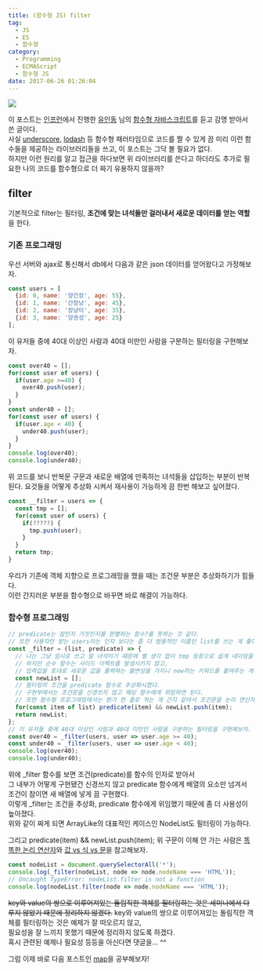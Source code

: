 ```yaml
---
title: (함수형 JS) filter
tag:
  - JS
  - ES
  - 함수형
category:
  - Programming
  - ECMAScript
  - 함수형 JS
date: 2017-06-26 01:26:04
---
```


![](thumb.png)

이 포스트는 [인프런](https://www.inflearn.com/)에서 진행한 [유인동](https://www.facebook.com/profile.php?id=100011413063178) 님의 [함수형 자바스크립트](https://www.inflearn.com/course/%ED%95%A8%EC%88%98%ED%98%95-%ED%94%84%EB%A1%9C%EA%B7%B8%EB%9E%98%EB%B0%8D/)를 듣고 감명 받아서 쓴 글이다.  
사실 [underscore](http://underscorejs.org/), [lodash](https://lodash.com/) 등 함수형 패러타임으로 코드를 짤 수 있게 끔
미리 이런 함수들을 제공하는 라이브러리들을 쓰고, 이 포스트는 그닥 볼 필요가 없다.  
하지만 이런 원리를 알고 접근을 하다보면 위 라이브러리를 쓴다고 하더라도 추가로 필요한 나의 코드를 함수형으로 더 짜기 유용하지 않을까?  

## filter
기본적으로 filter는 필터링, **조건에 맞는 녀석들만 걸러내서 새로운 데이터를 얻는 역할**을 한다.  

### 기존 프로그래밍
우선 서버와 ajax로 통신해서 db에서 다음과 같은 json 데이터를 얻어왔다고 가정해보자.
```javascript
const users = [
  {id: 0, name: '양간장', age: 55},
  {id: 1, name: '간장냥', age: 45},
  {id: 2, name: '장냥이', age: 35},
  {id: 3, name: '양권성', age: 25}  
];
```

이 유저들 중에 40대 이상인 사람과 40대 미만인 사람을 구분하는 필터링을 구현해보자.
```javascript
const over40 = [];
for(const user of users) {
  if(user.age >=40) {
    over40.push(user);
  }
}
const under40 = [];
for(const user of users) {
  if(user.age < 40) {
    under40.push(user);
  }
}
console.log(over40);
console.log(under40);
```

위 코드를 보니 반복문 구문과 새로운 배열에 만족하는 녀석들을 삽입하는 부분이 반복된다.
요것들을 어떻게 추상화 시켜서 재사용이 가능하게 끔 한번 해보고 싶어졌다.
```javascript
const __filter = users => {
  const tmp = [];
  for(const user of users) {
    if(?????) {
      tmp.push(user);
    }
  }
  return tmp;
}
```

우리가 기존에 객체 지향으로 프로그래밍을 했을 때는 조건문 부분은 추상화하기가 힘들다.  
이런 간지러운 부분을 함수형으로 바꾸면 바로 해결이 가능하다.  

### 함수형 프로그래밍
```javascript
// predicate는 참인지 거짓인지를 판별하는 함수?를 뜻하는 것 같다.
// 또한 사용자만 받는 users라는 인자 보다는 좀 더 범용적인 이름인 list를 쓰는 게 좋다.
const _filter = (list, predicate) => {
  // 나는 그냥 임시로 쓰고 말 녀석이기 때문에 별 생각 없이 tmp 등등으로 쉽게 네이밍을 했다.  
  // 하지만 순수 함수는 사이드 이펙트를 발생시키지 않고,
  // 입력값을 토대로 새로운 값을 출력하는 불변성을 가지니 new라는 키워드를 붙여주는 게 좋다. 
  const newList = [];
  // 필터링의 조건을 predicate 함수로 추상화시켰다.  
  // 구현부에서는 조건문을 신경쓰지 않고 해당 함수에게 위임하면 된다.
  // 또한 함수형 프로그래밍에서는 뭔가 한 줄로 적는 게 간지 같아서 조건문을 논리 연산자로 함축시키고, 중괄호도 다 생략했다.
  for(const item of list) predicate(item) && newList.push(item);
  return newList;
};
// 이 유저들 중에 40대 이상인 사람과 40대 미만인 사람을 구분하는 필터링을 구현해보자.  
const over40 = _filter(users, user => user.age >= 40);
const under40 = _filter(users, user => user.age < 40);
console.log(over40);
console.log(under40);
```

위에 _filter 함수를 보면 조건(predicate)를 함수의 인자로 받아서  
그 내부가 어떻게 구현됐건 신경쓰지 않고 predicate 함수에게 배열의 요소만 넘겨서 조건이 참이면 새 배열에 넣게 끔 구현했다.  
이렇게 _filter는 조건을 추상화, predicate 함수에게 위임했기 때문에 좀 더 사용성이 높아졌다.  
위와 같이 짜게 되면 ArrayLike의 대표적인 케이스인 NodeList도 필터링이 가능하다.  

그리고 
predicate(item) && newList.push(item);
위 구문이 이해 안 가는 사람은 [똑똑한 논리 연산자](/2017/02/13/es-logical-operator/)와 [값 vs 식 vs 문](/2017/06/02/js-007-value-expression-statement/)을 참고해보자.  
  
```javascript
const nodeList = document.querySelectorAll('*');
console.log(_filter(nodeList, node => node.nodeName === 'HTML'));
// Uncaught TypeError: nodeList.filter is not a function
console.log(nodeList.filter(node => node.nodeName === 'HTML'));
```
~~key와 value의 쌍으로 이루어져있는 돌림직한 객체를 필터링하는 것은 세미나에서 다루지 않았기 때문에 정리하지 않겠다.~~
key와 value의 쌍으로 이루어져있는 돌림직한 객체를 필터링하는 것은 예제가 잘 떠오르지 않고,  
필요성을 잘 느끼지 못했기 때문에 정리하지 않도록 하겠다.  
혹시 관련된 예제나 필요성 등등을 아신다면 댓글을... ^^

그럼 이제 바로 다음 포스트인 [map](/2017/06/26/js-func-03-map/)을 공부해보자!  